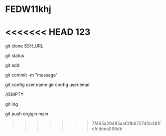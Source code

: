 # FEDW11khj
<<<<<<< HEAD
123
=======
git clone SSH_URL

git status

git add

git commit -m "message"

git config user.name 
gir config user.email

//EMPTY

git log

git push orgigin main
>>>>>>> 7f495a29485aaf01b672740b381fcfcdeea098db
